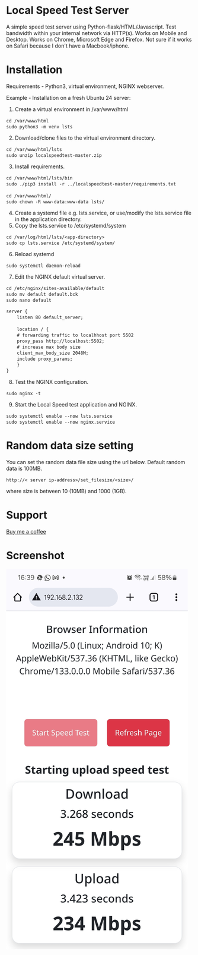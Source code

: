 # Local Speed Test Server
A simple speed test server using Python-flask/HTML/Javascript. 
Test bandwidth within your internal network via HTTP(s). Works on Mobile and Desktop. 
Works on Chrome, Microsoft Edge and Firefox. Not sure if it works on Safari because I don't have a Macbook/iphone.


# Installation
Requirements - Python3, virtual environment, NGINX webserver.

Example - Installation on a fresh Ubuntu 24 server:

1. Create a virtual environment in /var/www/html
```
cd /var/www/html
sudo python3 -m venv lsts
```
2. Download/clone files to the virtual environment directory.
```
cd /var/www/html/lsts
sudo unzip localspeedtest-master.zip
```
3. Install requirements.
```
cd /var/www/html/lsts/bin
sudo ./pip3 install -r ../localspeedtest-master/requirements.txt

cd /var/www/html/
sudo chown -R www-data:www-data lsts/
```
4. Create a systemd file e.g. lsts.service, or use/modify the lsts.service file in the application directory.
5. Copy the lsts.service to /etc/systemd/system
```
cd /var/log/html/lsts/<app-directory>
sudo cp lsts.service /etc/systemd/system/
```
6. Reload systemd
```
sudo systemctl daemon-reload
```
7. Edit the NGINX default virtual server.
```
cd /etc/nginx/sites-available/default
sudo mv default default.bck
sudo nano default
```
```
server {
    listen 80 default_server;

    location / {
    # forwarding traffic to localhhost port 5502 
    proxy_pass http://localhost:5502;
    # increase max body size
    client_max_body_size 2048M;
    include proxy_params;
    }
}
```
8. Test the NGINX configuration.
```
sudo nginx -t
```
9. Start the Local Speed test application and NGINX.
```
sudo systemctl enable --now lsts.service
sudo systemctl enable --now nginx.service
```

# Random data size setting
You can set the random data file size using the url below. Default random data is 100MB.

```
http://< server ip-address>/set_filesize/<size>/
```

where size is between 10 (10MB) and 1000 (1GB).

# Support
[Buy me a coffee](https://buymeacoffee.com/nglusercom)

# Screenshot
![Local Speed Test](static/lsts_sample.jpg)
